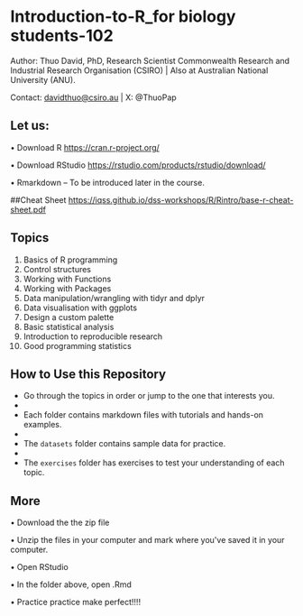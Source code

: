 # Introduction-to-R_for biology students-102

Author: Thuo David, PhD, Research Scientist Commonwealth Research and Industrial Research Organisation (CSIRO) | Also at Australian National University (ANU).

Contact: davidthuo@csiro.au  | X: @ThuoPap  

## Let us:

•	Download R https://cran.r-project.org/ 

•	Download RStudio https://rstudio.com/products/rstudio/download/ 

•	Rmarkdown – To be introduced later in the course.


##Cheat Sheet
 https://iqss.github.io/dss-workshops/R/Rintro/base-r-cheat-sheet.pdf 


## Topics
1.	Basics of R programming
2.	Control structures 
3.	Working with Functions
4.	Working with Packages
5.	Data manipulation/wrangling with tidyr and dplyr
6.	Data visualisation with ggplots
7.	Design a custom palette
8.	Basic statistical analysis
9.	Introduction to reproducible research 
10.	Good programming statistics


## How to Use this Repository

- Go through the topics in order or jump to the one that interests you.
- 
- Each folder contains markdown files with tutorials and hands-on examples.
- 
- The `datasets` folder contains sample data for practice.
- 
- The `exercises` folder has exercises to test your understanding of each topic.


## More

•	Download the the zip file

•	Unzip the files in your computer and mark where you've saved it in your computer.

•	Open RStudio

•	In the folder above, open .Rmd

•	Practice practice make perfect!!!!
